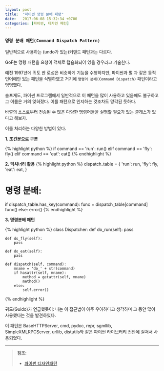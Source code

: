 ```yaml
---
layout: post
title:  "파이썬 명령 분배 패턴"
date:   2017-06-08 15:32:34 +0700
categories: [파이썬, 디자인 패턴]
---
```


### `명령 분배 패턴(Command Dispatch Pattern)`

일반적으로 사용하는 (undo가 있는)커맨드 패턴과는 다르다.

GoF는 명령 패턴을 요청이 객체로 캡슐화되어 있을 경우라고 기술한다. 

예전 1997년에 귀도 반 로섬은 비슷하게 기능을 수행하지만, 파이썬과 펄 과 같은 동적 언어에만 있는 패턴을 식별하였고 거기에 `명령어 분배(Command Dispatch)` 패턴이라고 명명했다.

슬프게도, 파이썬 프로그램에서 일반적으로 이 패턴을 많이 사용하고 있음에도 불구하고 그 이름은 거의 잊혀졌다. 이를 패턴으로 인지하는 것조차도 망각된 듯하다.

바깥의 소스로부터 전송된 수 많은 다양한 명령어들을 실행할 필요가 있는 클래스가 있다고 해보자. 

이를 처리하는 다양한 방법이 있다.

**1. 조건문으로 구분**

{% highlight python %}
if command == 'run':
    run()
elif command == 'fly':
    fly()
elif command == 'eat':
    eat()
{% endhighlight %}

**2. 딕셔너리 활용**
{% highlight python %}
dispatch_table = {
    'run': run,
    'fly': fly,
    'eat': eat,
}

# 명령 분배:
if dispatch_table.has_key(command):
    func = dispatch_table[command]
    func()
else:
    error()
{% endhighlight %}

**3. 명령분배 패턴**

{% highlight python %}
class Dispatcher:
    def do_run(self):
        pass
    
    def do_fly(self):
        pass
    
    def do_eat(self):
        pass
    
    def dispatch(self, command):
        mname = 'do_' + str(command)
        if hasattr(self, mname):
            method = getattr(self, mname)
            method()
        else:
            self.error()

{% endhighlight %}

귀도(Guido)가 언급했듯이: 나는 이 접근법이 아주 우아하다고 생각하며 그 동안 많이 사용했다는 것을 발견하였다.

이 패턴은 BaseHTTPServer, cmd, pydoc, repr, sgmllib, SimpleXMLRPCServer, urllib, distutils와 같은 파이썬 라이브러리 전반에 걸쳐서 사용되었다.


---
>**참조:**
>
> * [파이썬 디자인패턴](https://cryptosan.github.io/pythondocuments/documents/patterns-in-python/#id27)

